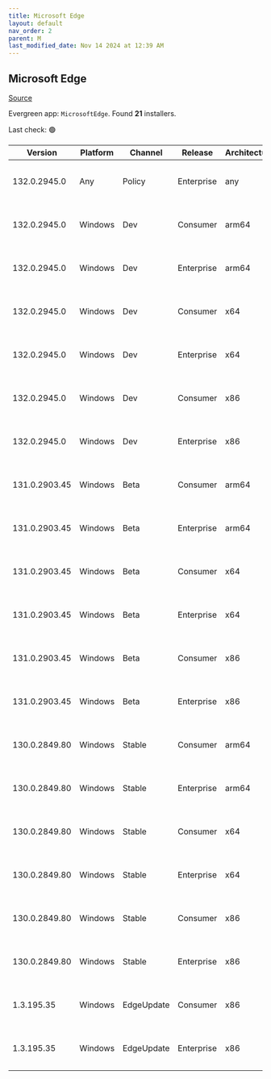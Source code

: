 ```yaml
---
title: Microsoft Edge
layout: default
nav_order: 2
parent: M
last_modified_date: Nov 14 2024 at 12:39 AM
---
```


## Microsoft Edge

[Source](https://www.microsoft.com/edge)

Evergreen app: `MicrosoftEdge`. Found **21** installers.

Last check: 🟢

| Version       | Platform | Channel    | Release    | Architecture | Hash                                                             | URI                                                                                                                                                                                                                                                                                                                      |
| ------------- | -------- | ---------- | ---------- | ------------ | ---------------------------------------------------------------- | ------------------------------------------------------------------------------------------------------------------------------------------------------------------------------------------------------------------------------------------------------------------------------------------------------------------------ |
| 132.0.2945.0  | Any      | Policy     | Enterprise | any          | C68638EA6D6D60AEC8D236441F7A219D709082BE6C5CEB37AFEC73CDCA849162 | [https://msedge.sf.dl.delivery.mp.microsoft.com/filestreamingservice/files/8dc3ae79-f3e9-4a5b-984e-b1feb30b7d06/MicrosoftEdgePolicyTemplates.cab](https://msedge.sf.dl.delivery.mp.microsoft.com/filestreamingservice/files/8dc3ae79-f3e9-4a5b-984e-b1feb30b7d06/MicrosoftEdgePolicyTemplates.cab)                       |
| 132.0.2945.0  | Windows  | Dev        | Consumer   | arm64        | 09BFB63B79DA52E16EB33ED871D6DC5506C8A42B406B20724923C41D942DA0B1 | [https://msedge.sf.dl.delivery.mp.microsoft.com/filestreamingservice/files/40e12c48-c3dc-4cd0-beb0-5a575c849f84/MicrosoftEdgeDevEnterpriseARM64.msi](https://msedge.sf.dl.delivery.mp.microsoft.com/filestreamingservice/files/40e12c48-c3dc-4cd0-beb0-5a575c849f84/MicrosoftEdgeDevEnterpriseARM64.msi)                 |
| 132.0.2945.0  | Windows  | Dev        | Enterprise | arm64        | 09BFB63B79DA52E16EB33ED871D6DC5506C8A42B406B20724923C41D942DA0B1 | [https://msedge.sf.dl.delivery.mp.microsoft.com/filestreamingservice/files/40e12c48-c3dc-4cd0-beb0-5a575c849f84/MicrosoftEdgeDevEnterpriseARM64.msi](https://msedge.sf.dl.delivery.mp.microsoft.com/filestreamingservice/files/40e12c48-c3dc-4cd0-beb0-5a575c849f84/MicrosoftEdgeDevEnterpriseARM64.msi)                 |
| 132.0.2945.0  | Windows  | Dev        | Consumer   | x64          | 9851DE998AB7BF83FAE073AF21664A39D14533D0BD4C432BD0DFB193104EDD9A | [https://msedge.sf.dl.delivery.mp.microsoft.com/filestreamingservice/files/f0aeef7d-e209-41aa-8a3e-bde09b24ccf1/MicrosoftEdgeDevEnterpriseX64.msi](https://msedge.sf.dl.delivery.mp.microsoft.com/filestreamingservice/files/f0aeef7d-e209-41aa-8a3e-bde09b24ccf1/MicrosoftEdgeDevEnterpriseX64.msi)                     |
| 132.0.2945.0  | Windows  | Dev        | Enterprise | x64          | 9851DE998AB7BF83FAE073AF21664A39D14533D0BD4C432BD0DFB193104EDD9A | [https://msedge.sf.dl.delivery.mp.microsoft.com/filestreamingservice/files/f0aeef7d-e209-41aa-8a3e-bde09b24ccf1/MicrosoftEdgeDevEnterpriseX64.msi](https://msedge.sf.dl.delivery.mp.microsoft.com/filestreamingservice/files/f0aeef7d-e209-41aa-8a3e-bde09b24ccf1/MicrosoftEdgeDevEnterpriseX64.msi)                     |
| 132.0.2945.0  | Windows  | Dev        | Consumer   | x86          | 1DCBE16490C4BEDF51D41C2AA15C911ED18AABD3CE119A15C37784569A6C83C3 | [https://msedge.sf.dl.delivery.mp.microsoft.com/filestreamingservice/files/a72ff1d3-9195-4b73-a31e-427e00f7728a/MicrosoftEdgeDevEnterpriseX86.msi](https://msedge.sf.dl.delivery.mp.microsoft.com/filestreamingservice/files/a72ff1d3-9195-4b73-a31e-427e00f7728a/MicrosoftEdgeDevEnterpriseX86.msi)                     |
| 132.0.2945.0  | Windows  | Dev        | Enterprise | x86          | 1DCBE16490C4BEDF51D41C2AA15C911ED18AABD3CE119A15C37784569A6C83C3 | [https://msedge.sf.dl.delivery.mp.microsoft.com/filestreamingservice/files/a72ff1d3-9195-4b73-a31e-427e00f7728a/MicrosoftEdgeDevEnterpriseX86.msi](https://msedge.sf.dl.delivery.mp.microsoft.com/filestreamingservice/files/a72ff1d3-9195-4b73-a31e-427e00f7728a/MicrosoftEdgeDevEnterpriseX86.msi)                     |
| 131.0.2903.45 | Windows  | Beta       | Consumer   | arm64        | CAD33867924EF3B302F4F45D50BB7969996994ECF60E0167AAD7A64B86700CA3 | [https://msedge.sf.dl.delivery.mp.microsoft.com/filestreamingservice/files/258fed04-f905-4704-a47b-06d13cfefd3c/MicrosoftEdgeBetaEnterpriseARM64.msi](https://msedge.sf.dl.delivery.mp.microsoft.com/filestreamingservice/files/258fed04-f905-4704-a47b-06d13cfefd3c/MicrosoftEdgeBetaEnterpriseARM64.msi)               |
| 131.0.2903.45 | Windows  | Beta       | Enterprise | arm64        | CAD33867924EF3B302F4F45D50BB7969996994ECF60E0167AAD7A64B86700CA3 | [https://msedge.sf.dl.delivery.mp.microsoft.com/filestreamingservice/files/258fed04-f905-4704-a47b-06d13cfefd3c/MicrosoftEdgeBetaEnterpriseARM64.msi](https://msedge.sf.dl.delivery.mp.microsoft.com/filestreamingservice/files/258fed04-f905-4704-a47b-06d13cfefd3c/MicrosoftEdgeBetaEnterpriseARM64.msi)               |
| 131.0.2903.45 | Windows  | Beta       | Consumer   | x64          | F920FF8EE850F2F079BD77E7718DB04EB9A88346E58A1A731FFD7847F762545D | [https://msedge.sf.dl.delivery.mp.microsoft.com/filestreamingservice/files/fbabab8a-b5fd-48a7-b516-7f061f02660b/MicrosoftEdgeBetaEnterpriseX64.msi](https://msedge.sf.dl.delivery.mp.microsoft.com/filestreamingservice/files/fbabab8a-b5fd-48a7-b516-7f061f02660b/MicrosoftEdgeBetaEnterpriseX64.msi)                   |
| 131.0.2903.45 | Windows  | Beta       | Enterprise | x64          | F920FF8EE850F2F079BD77E7718DB04EB9A88346E58A1A731FFD7847F762545D | [https://msedge.sf.dl.delivery.mp.microsoft.com/filestreamingservice/files/fbabab8a-b5fd-48a7-b516-7f061f02660b/MicrosoftEdgeBetaEnterpriseX64.msi](https://msedge.sf.dl.delivery.mp.microsoft.com/filestreamingservice/files/fbabab8a-b5fd-48a7-b516-7f061f02660b/MicrosoftEdgeBetaEnterpriseX64.msi)                   |
| 131.0.2903.45 | Windows  | Beta       | Consumer   | x86          | B34077153F5FB2BA38C7147ABF4796D5070DBF9C66C2162E9060E8AD75DB0F03 | [https://msedge.sf.dl.delivery.mp.microsoft.com/filestreamingservice/files/8b3c2895-a052-4b1b-bc47-af6f8901b205/MicrosoftEdgeBetaEnterpriseX86.msi](https://msedge.sf.dl.delivery.mp.microsoft.com/filestreamingservice/files/8b3c2895-a052-4b1b-bc47-af6f8901b205/MicrosoftEdgeBetaEnterpriseX86.msi)                   |
| 131.0.2903.45 | Windows  | Beta       | Enterprise | x86          | B34077153F5FB2BA38C7147ABF4796D5070DBF9C66C2162E9060E8AD75DB0F03 | [https://msedge.sf.dl.delivery.mp.microsoft.com/filestreamingservice/files/8b3c2895-a052-4b1b-bc47-af6f8901b205/MicrosoftEdgeBetaEnterpriseX86.msi](https://msedge.sf.dl.delivery.mp.microsoft.com/filestreamingservice/files/8b3c2895-a052-4b1b-bc47-af6f8901b205/MicrosoftEdgeBetaEnterpriseX86.msi)                   |
| 130.0.2849.80 | Windows  | Stable     | Consumer   | arm64        | 79516EA652EAF5BC180EF1C5FDD7475E42F94AD27CF2D4FFCF8B3F5EEE5097BC | [https://msedge.sf.dl.delivery.mp.microsoft.com/filestreamingservice/files/90e62716-1ab1-4e29-961e-2cd196f5c724/MicrosoftEdgeEnterpriseARM64.msi](https://msedge.sf.dl.delivery.mp.microsoft.com/filestreamingservice/files/90e62716-1ab1-4e29-961e-2cd196f5c724/MicrosoftEdgeEnterpriseARM64.msi)                       |
| 130.0.2849.80 | Windows  | Stable     | Enterprise | arm64        | 79516EA652EAF5BC180EF1C5FDD7475E42F94AD27CF2D4FFCF8B3F5EEE5097BC | [https://msedge.sf.dl.delivery.mp.microsoft.com/filestreamingservice/files/90e62716-1ab1-4e29-961e-2cd196f5c724/MicrosoftEdgeEnterpriseARM64.msi](https://msedge.sf.dl.delivery.mp.microsoft.com/filestreamingservice/files/90e62716-1ab1-4e29-961e-2cd196f5c724/MicrosoftEdgeEnterpriseARM64.msi)                       |
| 130.0.2849.80 | Windows  | Stable     | Consumer   | x64          | 84BA997B57BB7B4EE4222816D2202D090F8002874A3FBA6EF54F11A74CFF1BD4 | [https://msedge.sf.dl.delivery.mp.microsoft.com/filestreamingservice/files/91c9f3ef-cbc0-4380-a98d-8662fbca35f6/MicrosoftEdgeEnterpriseX64.msi](https://msedge.sf.dl.delivery.mp.microsoft.com/filestreamingservice/files/91c9f3ef-cbc0-4380-a98d-8662fbca35f6/MicrosoftEdgeEnterpriseX64.msi)                           |
| 130.0.2849.80 | Windows  | Stable     | Enterprise | x64          | 84BA997B57BB7B4EE4222816D2202D090F8002874A3FBA6EF54F11A74CFF1BD4 | [https://msedge.sf.dl.delivery.mp.microsoft.com/filestreamingservice/files/91c9f3ef-cbc0-4380-a98d-8662fbca35f6/MicrosoftEdgeEnterpriseX64.msi](https://msedge.sf.dl.delivery.mp.microsoft.com/filestreamingservice/files/91c9f3ef-cbc0-4380-a98d-8662fbca35f6/MicrosoftEdgeEnterpriseX64.msi)                           |
| 130.0.2849.80 | Windows  | Stable     | Consumer   | x86          | 6027D2AAD7BDBB0515CAF68230C942FFF732A433271AEBBD7F6414560331A320 | [https://msedge.sf.dl.delivery.mp.microsoft.com/filestreamingservice/files/5eafcbf7-1b35-4433-8d7d-5f7e2c0fa682/MicrosoftEdgeEnterpriseX86.msi](https://msedge.sf.dl.delivery.mp.microsoft.com/filestreamingservice/files/5eafcbf7-1b35-4433-8d7d-5f7e2c0fa682/MicrosoftEdgeEnterpriseX86.msi)                           |
| 130.0.2849.80 | Windows  | Stable     | Enterprise | x86          | 6027D2AAD7BDBB0515CAF68230C942FFF732A433271AEBBD7F6414560331A320 | [https://msedge.sf.dl.delivery.mp.microsoft.com/filestreamingservice/files/5eafcbf7-1b35-4433-8d7d-5f7e2c0fa682/MicrosoftEdgeEnterpriseX86.msi](https://msedge.sf.dl.delivery.mp.microsoft.com/filestreamingservice/files/5eafcbf7-1b35-4433-8d7d-5f7e2c0fa682/MicrosoftEdgeEnterpriseX86.msi)                           |
| 1.3.195.35    | Windows  | EdgeUpdate | Consumer   | x86          | CCBB3D9A4877999A55B2CA6B8128481E91C4B56780F581226F916C0FB2DB0772 | [https://msedge.sf.dl.delivery.mp.microsoft.com/filestreamingservice/files/36d6bbe4-17fd-4a6b-b6b0-f5b1e01fb56b/MicrosoftEdgeUpdateSetup_X86_1.3.195.35.exe](https://msedge.sf.dl.delivery.mp.microsoft.com/filestreamingservice/files/36d6bbe4-17fd-4a6b-b6b0-f5b1e01fb56b/MicrosoftEdgeUpdateSetup_X86_1.3.195.35.exe) |
| 1.3.195.35    | Windows  | EdgeUpdate | Enterprise | x86          | CCBB3D9A4877999A55B2CA6B8128481E91C4B56780F581226F916C0FB2DB0772 | [https://msedge.sf.dl.delivery.mp.microsoft.com/filestreamingservice/files/36d6bbe4-17fd-4a6b-b6b0-f5b1e01fb56b/MicrosoftEdgeUpdateSetup_X86_1.3.195.35.exe](https://msedge.sf.dl.delivery.mp.microsoft.com/filestreamingservice/files/36d6bbe4-17fd-4a6b-b6b0-f5b1e01fb56b/MicrosoftEdgeUpdateSetup_X86_1.3.195.35.exe) |
